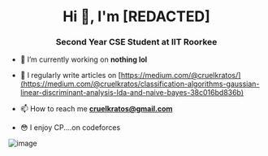 <h1 align="center">Hi 👋, I'm [REDACTED]</h1>
<h3 align="center">Second Year CSE Student at IIT Roorkee</h3>

- 🔭 I’m currently working on **nothing lol**

- 📝 I regularly write articles on [https://medium.com/@cruelkratos/](https://medium.com/@cruelkratos/classification-algorithms-gaussian-linear-discriminant-analysis-lda-and-naive-bayes-38c016bd836b)

- 📫 How to reach me **cruelkratos@gmail.com**

- 😳 I enjoy CP....on codeforces


![image](https://github.com/cruelkratos/cruelkratos/assets/116339436/431db284-f31b-459f-86e3-7759334e831c)


